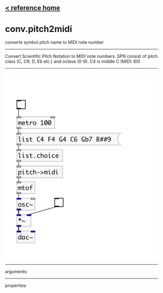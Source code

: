 [< reference home](index.html)
---

# conv.pitch2midi


converts symbol pitch name to MIDI note number

---

Convert Scientific Pitch Notation to MIDI note numbers. SPN consist of pitch class
            (C, C#, D, Eb etc.) and octave (0-9). C4 is middle C (MIDI: 60)
<br>


---


![example](examples/conv.pitch2midi-example.jpg)

---
arguments:


---
properties:


